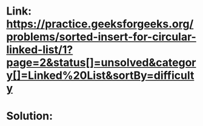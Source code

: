 # Link: https://practice.geeksforgeeks.org/problems/sorted-insert-for-circular-linked-list/1?page=2&status[]=unsolved&category[]=Linked%20List&sortBy=difficulty

# Solution: 